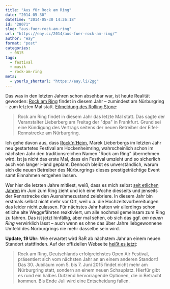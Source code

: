 ```yaml
---
title: "Aus für Rock am Ring"
date: "2014-05-30"
datetime: "2014-05-30 14:26:18"
id: "28071"
slug: "aus-fuer-rock-am-ring"
url: "https://eay.cc/2014/aus-fuer-rock-am-ring/"
author: "eay"
format: "post"
categories:
  - 0815
tags:
  - festival
  - musik
  - rock-am-ring
meta:
  - yourls_shorturl: "https://eay.li/2gg"
---
```


Das was in den letzten Jahren schon absehbar war, ist heute Realität geworden: [Rock am Ring](https://de.wikipedia.org/wiki/Rock_am_Ring) findet in diesem Jahr – zumindest am Nürburgring – zum letzten Mal statt. [Eilmeldung des Rolling Stone](http://www.rollingstone.de/news/meldungen/article581839/eilmeldung-aus-fuer-rock-am-ring.html):

> Rock am Ring findet in diesem Jahr das letzte Mal statt. Das sagte der Veranstalter Lieberberg am Freitag der "dpa" in Frankfurt. Grund sei eine Kündigung des Vertrags seitens der neuen Betreiber der Eifel-Rennstrecke am Nürburgring.

Ich gehe davon aus, dass [Rock'n'Heim](https://de.wikipedia.org/wiki/Rock%E2%80%99n%E2%80%99Heim), Marek Lieberbergs im letzten Jahr neu gestartetes Festival am Hockenheimring, wahrscheinlich schon im nächsten Jahr den traditionsreichen Namen "Rock am Ring" übernehmen wird. Ist ja nicht das erste Mal, dass ein Festival umzieht und so sicherlich auch von langer Hand geplant. Dennoch bleibt es unverständlich, warum sich die neuen Betreiber des Nürburgrings dieses prestigeträchtige Event samt Einnahmen entgehen lassen.

Wer hier die letzten Jahre mitliest, weiß, dass es mich selbst [seit etlichen Jahren](//eay.cc/tag/rock-am-ring/) im Juni zum Ring zieht und ich eine Woche diesseits und jenseits der Rennstrecke den Ausnahmezustand zelebriere. In diesem Jahr bin erstmals selbst nicht mehr vor Ort, weil u.a. die Hochzeitsvorbereitungen das leider nicht zulassen. Für nächstes Jahr hatten wir allerdings schon etliche alte Weggefährten reaktiviert, um alle nochmal gemeinsam zum Ring zu fahren. Das ist jetzt hinfällig, aber mal sehen, ob sich das ggf. _am neuen Ring_ verwirklich lässt – auch wenn es ohne das über Jahre liebgewonnene Umfeld des Nürburgrings nie mehr dasselbe sein wird.

**Update, 19 Uhr:** Wie erwartet wird RaR ab nächstem Jahr an einem neuen Standort stattfinden. Auf der offiziellen Webseite [heißt es jetzt](http://www.rock-am-ring.com/news/rock-am-ring-im-nachsten-jahr-an-neuem-standort):

> Rock am Ring, Deutschlands erfolgreichstes Open Air Festival, präsentiert sich vom nächsten Jahr an an einem anderen Standort! Das 30. Jubiläum vom 5. bis 7. Juni 2015 findet nicht mehr am Nürburgring statt, sondern an einem neuen Schauplatz. Hierfür gibt es rund ein halbes Dutzend hervorragende Optionen, die in Betracht kommen. Bis Ende Juli wird eine Entscheidung fallen.
